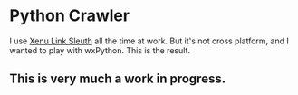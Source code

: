 Python Crawler
=====================

I use [Xenu Link Sleuth](http://home.snafu.de/tilman/xenulink.html) all the time at work. But it's not cross platform, and I wanted to play with wxPython. This is the result.

This is very much a work in progress.
-------------------------
